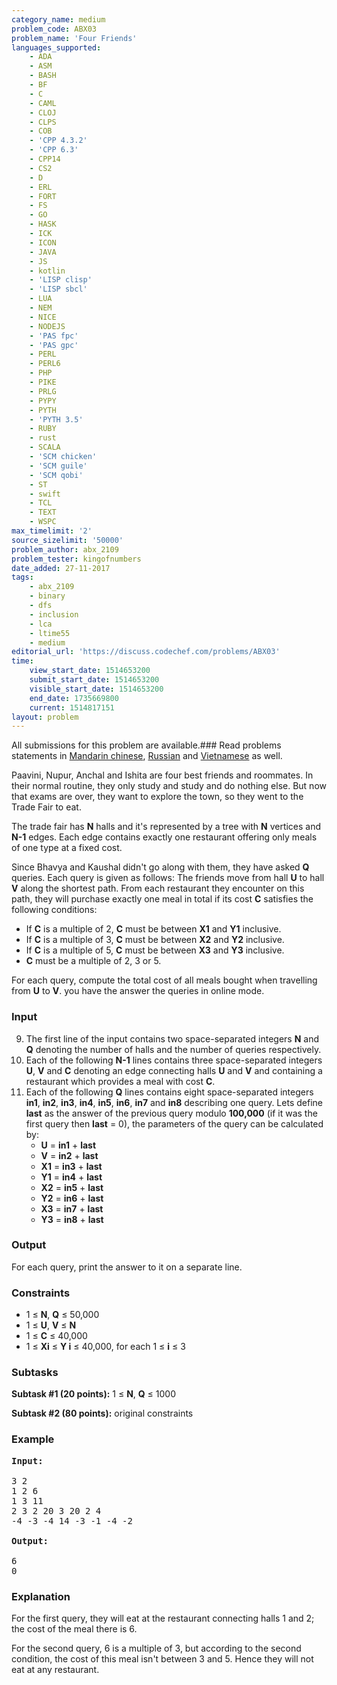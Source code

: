 ```yaml
---
category_name: medium
problem_code: ABX03
problem_name: 'Four Friends'
languages_supported:
    - ADA
    - ASM
    - BASH
    - BF
    - C
    - CAML
    - CLOJ
    - CLPS
    - COB
    - 'CPP 4.3.2'
    - 'CPP 6.3'
    - CPP14
    - CS2
    - D
    - ERL
    - FORT
    - FS
    - GO
    - HASK
    - ICK
    - ICON
    - JAVA
    - JS
    - kotlin
    - 'LISP clisp'
    - 'LISP sbcl'
    - LUA
    - NEM
    - NICE
    - NODEJS
    - 'PAS fpc'
    - 'PAS gpc'
    - PERL
    - PERL6
    - PHP
    - PIKE
    - PRLG
    - PYPY
    - PYTH
    - 'PYTH 3.5'
    - RUBY
    - rust
    - SCALA
    - 'SCM chicken'
    - 'SCM guile'
    - 'SCM qobi'
    - ST
    - swift
    - TCL
    - TEXT
    - WSPC
max_timelimit: '2'
source_sizelimit: '50000'
problem_author: abx_2109
problem_tester: kingofnumbers
date_added: 27-11-2017
tags:
    - abx_2109
    - binary
    - dfs
    - inclusion
    - lca
    - ltime55
    - medium
editorial_url: 'https://discuss.codechef.com/problems/ABX03'
time:
    view_start_date: 1514653200
    submit_start_date: 1514653200
    visible_start_date: 1514653200
    end_date: 1735669800
    current: 1514817151
layout: problem
---
```

All submissions for this problem are available.### Read problems statements in [Mandarin chinese](http://www.codechef.com/download/translated/LTIME55/mandarin/ABX03.pdf), [Russian](http://www.codechef.com/download/translated/LTIME55/russian/ABX03.pdf) and [Vietnamese](http://www.codechef.com/download/translated/LTIME55/vietnamese/ABX03.pdf) as well.

Paavini, Nupur, Anchal and Ishita are four best friends and roommates. In their normal routine, they only study and study and do nothing else. But now that exams are over, they want to explore the town, so they went to the Trade Fair to eat.

The trade fair has **N** halls and it's represented by a tree with **N** vertices and **N-1** edges. Each edge contains exactly one restaurant offering only meals of one type at a fixed cost.

Since Bhavya and Kaushal didn't go along with them, they have asked **Q** queries. Each query is given as follows: The friends move from hall **U** to hall **V** along the shortest path. From each restaurant they encounter on this path, they will purchase exactly one meal in total if its cost **C** satisfies the following conditions:

- If **C** is a multiple of 2, **C** must be between **X1** and **Y1** inclusive.
- If **C** is a multiple of 3, **C** must be between **X2** and **Y2** inclusive.
- If **C** is a multiple of 5, **C** must be between **X3** and **Y3** inclusive.
- **C** must be a multiple of 2, 3 or 5.

For each query, compute the total cost of all meals bought when travelling from **U** to **V**. you have the answer the queries in online mode.

### Input

9. The first line of the input contains two space-separated integers **N** and **Q** denoting the number of halls and the number of queries respectively.
10. Each of the following **N-1** lines contains three space-separated integers **U**, **V** and **C** denoting an edge connecting halls **U** and **V** and containing a restaurant which provides a meal with cost **C**.
11. Each of the following **Q** lines contains eight space-separated integers **in1**, **in2**, **in3**, **in4**, **in5**, **in6**, **in7** and **in8** describing one query. Lets define **last** as the answer of the previous query modulo **100,000** (if it was the first query then **last** = 0), the parameters of the query can be calculated by: 
    - **U** = **in1** + **last**
    - **V** = **in2** + **last**
    - **X1** = **in3** + **last**
    - **Y1** = **in4** + **last**
    - **X2** = **in5** + **last**
    - **Y2** = **in6** + **last**
    - **X3** = **in7** + **last**
    - **Y3** = **in8** + **last**
### Output

For each query, print the answer to it on a separate line.

### Constraints

- 1 ≤ **N**, **Q** ≤ 50,000
- 1 ≤ **U**, **V** ≤ **N**
- 1 ≤ **C** ≤ 40,000
- 1 ≤ **Xi** ≤ **Y i** ≤ 40,000, for each 1 ≤ **i** ≤ 3

### Subtasks

**Subtask #1 (20 points):** 1 ≤ **N**, **Q** ≤ 1000

**Subtask #2 (80 points):** original constraints

### Example

<pre><b>Input:</b>

3 2
1 2 6
1 3 11
2 3 2 20 3 20 2 4
-4 -3 -4 14 -3 -1 -4 -2

<b>Output:</b>

6
0
</pre>
### Explanation

For the first query, they will eat at the restaurant connecting halls 1 and 2; the cost of the meal there is 6.

For the second query, 6 is a multiple of 3, but according to the second condition, the cost of this meal isn't between 3 and 5. Hence they will not eat at any restaurant.
